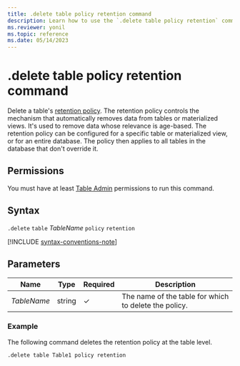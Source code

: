 ```yaml
---
title: .delete table policy retention command
description: Learn how to use the `.delete table policy retention` command to delete a table's retention policy.
ms.reviewer: yonil
ms.topic: reference
ms.date: 05/14/2023
---
```

# .delete table policy retention command

Delete a table's [retention policy](retention-policy.md). The retention policy controls the mechanism that automatically removes data from tables or materialized views. It's used to remove data whose relevance is age-based. The retention policy can be configured for a specific table or materialized view, or for an entire database. The policy then applies to all tables in the database that don't override it.

## Permissions

You must have at least [Table Admin](access-control/role-based-access-control.md) permissions to run this command.

## Syntax

`.delete` `table` *TableName* `policy` `retention`

[!INCLUDE [syntax-conventions-note](../../includes/syntax-conventions-note.md)]

## Parameters

|Name|Type|Required|Description|
|--|--|--|--|
|*TableName*|string|&check;|The name of the table for which to delete the policy.|

### Example

The following command deletes the retention policy at the table level.

```kusto
.delete table Table1 policy retention
```
